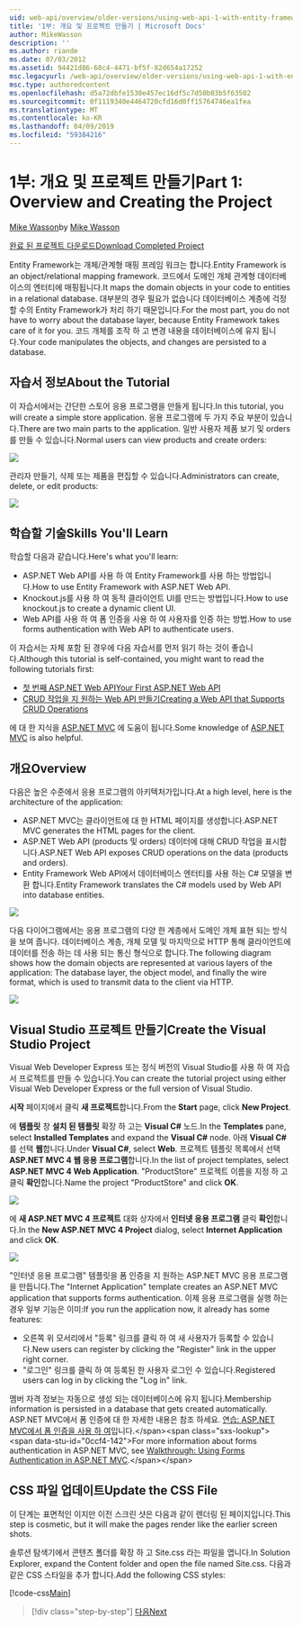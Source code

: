 ```yaml
---
uid: web-api/overview/older-versions/using-web-api-1-with-entity-framework-5/using-web-api-with-entity-framework-part-1
title: '1부: 개요 및 프로젝트 만들기 | Microsoft Docs'
author: MikeWasson
description: ''
ms.author: riande
ms.date: 07/03/2012
ms.assetid: 94421d86-68c4-4471-bf5f-82d654a17252
msc.legacyurl: /web-api/overview/older-versions/using-web-api-1-with-entity-framework-5/using-web-api-with-entity-framework-part-1
msc.type: authoredcontent
ms.openlocfilehash: d5a72dbfe1530e457ec16df5c7d50b03b5f63502
ms.sourcegitcommit: 0f1119340e4464720cfd16d0ff15764746ea1fea
ms.translationtype: MT
ms.contentlocale: ko-KR
ms.lasthandoff: 04/09/2019
ms.locfileid: "59384216"
---
```

# <a name="part-1-overview-and-creating-the-project"></a><span data-ttu-id="0ccf4-102">1부: 개요 및 프로젝트 만들기</span><span class="sxs-lookup"><span data-stu-id="0ccf4-102">Part 1: Overview and Creating the Project</span></span>

<span data-ttu-id="0ccf4-103">[Mike Wasson](https://github.com/MikeWasson)</span><span class="sxs-lookup"><span data-stu-id="0ccf4-103">by [Mike Wasson](https://github.com/MikeWasson)</span></span>

[<span data-ttu-id="0ccf4-104">완료 된 프로젝트 다운로드</span><span class="sxs-lookup"><span data-stu-id="0ccf4-104">Download Completed Project</span></span>](http://code.msdn.microsoft.com/ASP-NET-Web-API-with-afa30545)

<span data-ttu-id="0ccf4-105">Entity Framework는 개체/관계형 매핑 프레임 워크는 합니다.</span><span class="sxs-lookup"><span data-stu-id="0ccf4-105">Entity Framework is an object/relational mapping framework.</span></span> <span data-ttu-id="0ccf4-106">코드에서 도메인 개체 관계형 데이터베이스의 엔터티에 매핑됩니다.</span><span class="sxs-lookup"><span data-stu-id="0ccf4-106">It maps the domain objects in your code to entities in a relational database.</span></span> <span data-ttu-id="0ccf4-107">대부분의 경우 필요가 없습니다 데이터베이스 계층에 걱정할 수의 Entity Framework가 처리 하기 때문입니다.</span><span class="sxs-lookup"><span data-stu-id="0ccf4-107">For the most part, you do not have to worry about the database layer, because Entity Framework takes care of it for you.</span></span> <span data-ttu-id="0ccf4-108">코드 개체를 조작 하 고 변경 내용을 데이터베이스에 유지 됩니다.</span><span class="sxs-lookup"><span data-stu-id="0ccf4-108">Your code manipulates the objects, and changes are persisted to a database.</span></span>

## <a name="about-the-tutorial"></a><span data-ttu-id="0ccf4-109">자습서 정보</span><span class="sxs-lookup"><span data-stu-id="0ccf4-109">About the Tutorial</span></span>

<span data-ttu-id="0ccf4-110">이 자습서에서는 간단한 스토어 응용 프로그램을 만들게 됩니다.</span><span class="sxs-lookup"><span data-stu-id="0ccf4-110">In this tutorial, you will create a simple store application.</span></span> <span data-ttu-id="0ccf4-111">응용 프로그램에 두 가지 주요 부분이 있습니다.</span><span class="sxs-lookup"><span data-stu-id="0ccf4-111">There are two main parts to the application.</span></span> <span data-ttu-id="0ccf4-112">일반 사용자 제품 보기 및 orders를 만들 수 있습니다.</span><span class="sxs-lookup"><span data-stu-id="0ccf4-112">Normal users can view products and create orders:</span></span>

![](using-web-api-with-entity-framework-part-1/_static/image1.png)

<span data-ttu-id="0ccf4-113">관리자 만들기, 삭제 또는 제품을 편집할 수 있습니다.</span><span class="sxs-lookup"><span data-stu-id="0ccf4-113">Administrators can create, delete, or edit products:</span></span>

![](using-web-api-with-entity-framework-part-1/_static/image2.png)

## <a name="skills-youll-learn"></a><span data-ttu-id="0ccf4-114">학습할 기술</span><span class="sxs-lookup"><span data-stu-id="0ccf4-114">Skills You'll Learn</span></span>

<span data-ttu-id="0ccf4-115">학습할 다음과 같습니다.</span><span class="sxs-lookup"><span data-stu-id="0ccf4-115">Here's what you'll learn:</span></span>

- <span data-ttu-id="0ccf4-116">ASP.NET Web API를 사용 하 여 Entity Framework를 사용 하는 방법입니다.</span><span class="sxs-lookup"><span data-stu-id="0ccf4-116">How to use Entity Framework with ASP.NET Web API.</span></span>
- <span data-ttu-id="0ccf4-117">Knockout.js를 사용 하 여 동적 클라이언트 UI를 만드는 방법입니다.</span><span class="sxs-lookup"><span data-stu-id="0ccf4-117">How to use knockout.js to create a dynamic client UI.</span></span>
- <span data-ttu-id="0ccf4-118">Web API를 사용 하 여 폼 인증을 사용 하 여 사용자를 인증 하는 방법.</span><span class="sxs-lookup"><span data-stu-id="0ccf4-118">How to use forms authentication with Web API to authenticate users.</span></span>

<span data-ttu-id="0ccf4-119">이 자습서는 자체 포함 된 경우에 다음 자습서를 먼저 읽기 하는 것이 좋습니다.</span><span class="sxs-lookup"><span data-stu-id="0ccf4-119">Although this tutorial is self-contained, you might want to read the following tutorials first:</span></span>

- [<span data-ttu-id="0ccf4-120">첫 번째 ASP.NET Web API</span><span class="sxs-lookup"><span data-stu-id="0ccf4-120">Your First ASP.NET Web API</span></span>](../../getting-started-with-aspnet-web-api/tutorial-your-first-web-api.md)
- [<span data-ttu-id="0ccf4-121">CRUD 작업을 지 원하는 Web API 만들기</span><span class="sxs-lookup"><span data-stu-id="0ccf4-121">Creating a Web API that Supports CRUD Operations</span></span>](../creating-a-web-api-that-supports-crud-operations.md)

<span data-ttu-id="0ccf4-122">에 대 한 지식을 [ASP.NET MVC](../../../../mvc/index.md) 에 도움이 됩니다.</span><span class="sxs-lookup"><span data-stu-id="0ccf4-122">Some knowledge of [ASP.NET MVC](../../../../mvc/index.md) is also helpful.</span></span>

## <a name="overview"></a><span data-ttu-id="0ccf4-123">개요</span><span class="sxs-lookup"><span data-stu-id="0ccf4-123">Overview</span></span>

<span data-ttu-id="0ccf4-124">다음은 높은 수준에서 응용 프로그램의 아키텍처가입니다.</span><span class="sxs-lookup"><span data-stu-id="0ccf4-124">At a high level, here is the architecture of the application:</span></span>

- <span data-ttu-id="0ccf4-125">ASP.NET MVC는 클라이언트에 대 한 HTML 페이지를 생성합니다.</span><span class="sxs-lookup"><span data-stu-id="0ccf4-125">ASP.NET MVC generates the HTML pages for the client.</span></span>
- <span data-ttu-id="0ccf4-126">ASP.NET Web API (products 및 orders) 데이터에 대해 CRUD 작업을 표시합니다.</span><span class="sxs-lookup"><span data-stu-id="0ccf4-126">ASP.NET Web API exposes CRUD operations on the data (products and orders).</span></span>
- <span data-ttu-id="0ccf4-127">Entity Framework Web API에서 데이터베이스 엔터티를 사용 하는 C# 모델을 변환 합니다.</span><span class="sxs-lookup"><span data-stu-id="0ccf4-127">Entity Framework translates the C# models used by Web API into database entities.</span></span>

![](using-web-api-with-entity-framework-part-1/_static/image3.png)

<span data-ttu-id="0ccf4-128">다음 다이어그램에서는 응용 프로그램의 다양 한 계층에서 도메인 개체 표현 되는 방식을 보여 줍니다. 데이터베이스 계층, 개체 모델 및 마지막으로 HTTP 통해 클라이언트에 데이터를 전송 하는 데 사용 되는 통신 형식으로 합니다.</span><span class="sxs-lookup"><span data-stu-id="0ccf4-128">The following diagram shows how the domain objects are represented at various layers of the application: The database layer, the object model, and finally the wire format, which is used to transmit data to the client via HTTP.</span></span>

![](using-web-api-with-entity-framework-part-1/_static/image4.png)

## <a name="create-the-visual-studio-project"></a><span data-ttu-id="0ccf4-129">Visual Studio 프로젝트 만들기</span><span class="sxs-lookup"><span data-stu-id="0ccf4-129">Create the Visual Studio Project</span></span>

<span data-ttu-id="0ccf4-130">Visual Web Developer Express 또는 정식 버전의 Visual Studio를 사용 하 여 자습서 프로젝트를 만들 수 있습니다.</span><span class="sxs-lookup"><span data-stu-id="0ccf4-130">You can create the tutorial project using either Visual Web Developer Express or the full version of Visual Studio.</span></span>

<span data-ttu-id="0ccf4-131">**시작** 페이지에서 클릭 **새 프로젝트**합니다.</span><span class="sxs-lookup"><span data-stu-id="0ccf4-131">From the **Start** page, click **New Project**.</span></span>

<span data-ttu-id="0ccf4-132">에 **템플릿** 창 **설치 된 템플릿** 확장 하 고는 **Visual C#** 노드.</span><span class="sxs-lookup"><span data-stu-id="0ccf4-132">In the **Templates** pane, select **Installed Templates** and expand the **Visual C#** node.</span></span> <span data-ttu-id="0ccf4-133">아래 **Visual C#** 를 선택 **웹**합니다.</span><span class="sxs-lookup"><span data-stu-id="0ccf4-133">Under **Visual C#**, select **Web**.</span></span> <span data-ttu-id="0ccf4-134">프로젝트 템플릿 목록에서 선택 **ASP.NET MVC 4 웹 응용 프로그램**합니다.</span><span class="sxs-lookup"><span data-stu-id="0ccf4-134">In the list of project templates, select **ASP.NET MVC 4 Web Application**.</span></span> <span data-ttu-id="0ccf4-135">"ProductStore" 프로젝트 이름을 지정 하 고 클릭 **확인**합니다.</span><span class="sxs-lookup"><span data-stu-id="0ccf4-135">Name the project "ProductStore" and click **OK**.</span></span>

![](using-web-api-with-entity-framework-part-1/_static/image5.png)

<span data-ttu-id="0ccf4-136">에 **새 ASP.NET MVC 4 프로젝트** 대화 상자에서 **인터넷 응용 프로그램** 클릭 **확인**합니다.</span><span class="sxs-lookup"><span data-stu-id="0ccf4-136">In the **New ASP.NET MVC 4 Project** dialog, select **Internet Application** and click **OK**.</span></span>

![](using-web-api-with-entity-framework-part-1/_static/image6.png)

<span data-ttu-id="0ccf4-137">"인터넷 응용 프로그램" 템플릿을 폼 인증을 지 원하는 ASP.NET MVC 응용 프로그램을 만듭니다.</span><span class="sxs-lookup"><span data-stu-id="0ccf4-137">The "Internet Application" template creates an ASP.NET MVC application that supports forms authentication.</span></span> <span data-ttu-id="0ccf4-138">이제 응용 프로그램을 실행 하는 경우 일부 기능은 이미:</span><span class="sxs-lookup"><span data-stu-id="0ccf4-138">If you run the application now, it already has some features:</span></span>

- <span data-ttu-id="0ccf4-139">오른쪽 위 모서리에서 "등록" 링크를 클릭 하 여 새 사용자가 등록할 수 있습니다.</span><span class="sxs-lookup"><span data-stu-id="0ccf4-139">New users can register by clicking the "Register" link in the upper right corner.</span></span>
- <span data-ttu-id="0ccf4-140">"로그인" 링크를 클릭 하 여 등록된 한 사용자 로그인 수 있습니다.</span><span class="sxs-lookup"><span data-stu-id="0ccf4-140">Registered users can log in by clicking the "Log in" link.</span></span>

<span data-ttu-id="0ccf4-141">멤버 자격 정보는 자동으로 생성 되는 데이터베이스에 유지 됩니다.</span><span class="sxs-lookup"><span data-stu-id="0ccf4-141">Membership information is persisted in a database that gets created automatically.</span></span> <span data-ttu-id="0ccf4-142">ASP.NET MVC에서 폼 인증에 대 한 자세한 내용은 참조 하세요. [연습: ASP.NET MVC에서 폼 인증을 사용 하 여](https://msdn.microsoft.com/library/ff398049(VS.98).aspx)입니다.</span><span class="sxs-lookup"><span data-stu-id="0ccf4-142">For more information about forms authentication in ASP.NET MVC, see [Walkthrough: Using Forms Authentication in ASP.NET MVC](https://msdn.microsoft.com/library/ff398049(VS.98).aspx).</span></span>

## <a name="update-the-css-file"></a><span data-ttu-id="0ccf4-143">CSS 파일 업데이트</span><span class="sxs-lookup"><span data-stu-id="0ccf4-143">Update the CSS File</span></span>

<span data-ttu-id="0ccf4-144">이 단계는 표면적인 이지만 이전 스크린 샷은 다음과 같이 렌더링 된 페이지입니다.</span><span class="sxs-lookup"><span data-stu-id="0ccf4-144">This step is cosmetic, but it will make the pages render like the earlier screen shots.</span></span>

<span data-ttu-id="0ccf4-145">솔루션 탐색기에서 콘텐츠 폴더를 확장 하 고 Site.css 라는 파일을 엽니다.</span><span class="sxs-lookup"><span data-stu-id="0ccf4-145">In Solution Explorer, expand the Content folder and open the file named Site.css.</span></span> <span data-ttu-id="0ccf4-146">다음과 같은 CSS 스타일을 추가 합니다.</span><span class="sxs-lookup"><span data-stu-id="0ccf4-146">Add the following CSS styles:</span></span>

[!code-css[Main](using-web-api-with-entity-framework-part-1/samples/sample1.css)]

> [!div class="step-by-step"]
> [<span data-ttu-id="0ccf4-147">다음</span><span class="sxs-lookup"><span data-stu-id="0ccf4-147">Next</span></span>](using-web-api-with-entity-framework-part-2.md)
